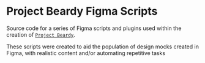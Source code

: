 # Project Beardy Figma Scripts


Source code for a series of Figma scripts and plugins used within the creation of [`Project Beardy`](https://projectbeardy.app).

These scripts were created to aid the population of design mocks created in Figma, with realistic content and/or automating repetitive tasks
